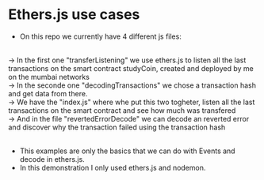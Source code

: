# Ethers.js use cases

- On this repo we currently have 4 different js files: 
<br/>
    -> In the first one "transferListening" we use ethers.js to listen all the last transactions on the smart contract studyCoin, created and deployed by me on the mumbai networks
<br/>
    -> In the seconde one "decodingTransactions" we chose a transaction hash and get data from there.
<br/>
    -> We have the "index.js" where whe put this two togheter, listen all the last transactions on the smart contract and see how much was transfered
<br/>
    -> And in the file "revertedErrorDecode" we can decode an reverted error and discover why the transaction failed using the transaction hash
<br/>

<br/>

- This examples are only the basics that we can do with Events and decode in ethers.js.
- In this demonstration I only used ethers.js and nodemon.




